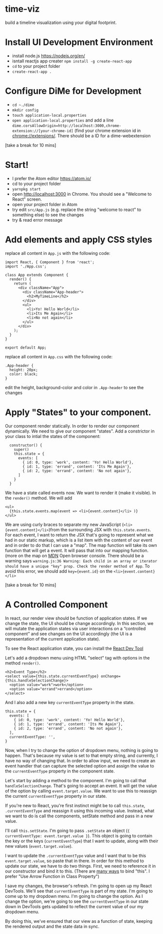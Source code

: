 # time-viz
build a timeline visualization using your digital footprint.

# Install UI Development Environment 
* install node.js <https://nodejs.org/en/>
* isntall reactjs app creater `npm install -g create-react-app`
* `cd` to your project folder
* `create-react-app .`

# Configure DiMe for Development
* `cd ~./dime`
* `mkdir config`
* `touch application-local.properties`
* `open application-local.properties` and add a line `dime.corsAllowOrigin=http://localhost:3000,chrome-extension://[your-chrome-id]` (find your chrome extension id in <chrome://extensions/>. There should be a ID for a dime-webextension

[take a break for 10 mins]

# Start!
* I prefer the Atom editor <https://atom.io/>
* cd to your project folder
* `yarnpkg start`
* open <http://localhost:3000> in Chrome. You should see a "Welcome to React" screen.
* open your project folder in Atom
* try edit `src/App.js` (e.g. replace the string "welcome to react" to something else) to see the changes
* try & read error message

# Add elements and apply CSS styles
replace all content in `App.js` with the following code:
```
import React, { Component } from 'react';
import './App.css';

class App extends Component {
  render() {
    return (
      <div className="App">
        <div className="App-header">
          <h2>MyTimeLine</h2>
        </div>
        <ul>
          <li>Yo! Hello World</li>
          <li>Its Me Again</li>
          <li>No not again</li>
        </ul>
      </div>
    );
  }
}

export default App;

```
replace all content in `App.css` with the following code:
```
.App-header {
  height: 20px;
  color: black;
}

```
edit the height, background-color and color in `.App-header` to see the changes

# Apply "States" to your component.
Our component render statically. In order to render our component dynamically. We need to give our component "states".
Add a constrictor in your class to intial the states of the component:
```
  constructor() {
    super()
    this.state = {
      events: [
        { id: 0, type: 'work', content: 'Yo! Hello World'},
        { id: 1, type: 'errand', content: 'Its Me Again'},
        { id: 2, type: 'errand', content: 'No not again'},
      ]
    }
  }
```
We have a state called events now. We want to render it (make it visible). In the `render()` method. We will add
```
<ul>
  {this.state.events.map(event => <li>{event.content}</li> )}
</ul>
```
We are using curly braces to separate my new JavaScript (`<li>{event.content}</li>`)from the surrounding JSX with `this.state.events`. For each event, I want to return the JSX that's going to represent what we had in our static markup, which is a list item with the content of our event and in order to do that I can use a "map". The map function will take its own function that will get a event. It will pass that into our mapping function. (more on the map on [MDN](https://developer.mozilla.org/en-US/docs/Web/JavaScript/Reference/Global_Objects/Array/map)
Open browser console. There should be a warning says `warning.js:36 Warning: Each child in an array or iterator should have a unique "key" prop. Check the render method of App`. To avoid this error, we should add `key={event.id}` on the `<li>{event.content}</li>`

[take a break for 10 mins]

# A Controlled Component

In react, our render view should be function of application states. If we change the state, the UI should be change accordingly. In this section, we will mutate the application states via user interactions on a “controlled component” and see changes on the UI accordingly (the UI is a representation of the current application state).

To see the React application state, you can install the [React Dev Tool](https://chrome.google.com/webstore/detail/react-developer-tools/fmkadmapgofadopljbjfkapdkoienihi?hl=en-US)

Let's add a dropdown menu using HTML "select" tag with options in the method `render()`. 

```
<h2>Event Type</h2>
<select value={this.state.currentEventType} onChange={this.handleSelectionChange}>
  <option value="work">work</option>
  <option value="errand">errand</option>
</select>
```
And I also add a new key `currentEventType` property in the state.
```
this.state = {
  events: [
    { id: 0, type: 'work', content: 'Yo! Hello World'},
    { id: 1, type: 'errand', content: 'Its Me Again'},
    { id: 2, type: 'errand', content: 'No not again'},
  ],
  currentEventType: '',
}
```
Now, when I try to change the option of dropdown menu, nothing is going to happen. That's because my value is set to that empty string, and currently, I have no way of changing that. In order to allow input, we need to create an event handler that can capture the selected option and assign the value to the `currentEventType` property in the component state.

Let's start by adding a method to the component. I'm going to call that `handleSelectionChange`. That's going to accept an event. It will get the value of the option by calling `event.target.value`. We want to use this to reassign the current `currentEventType` property in our state.

If you're new to React, you're first instinct might be to call `this.state`, `.currentEventType` and reassign it using this incoming value. Instead, what we want to do is call the components, setState method and pass in a new value.

I'll call `this.setState`. I'm going to pass `.setState` an object (`{ currentEventType: event.target.value }`). This object is going to contain the key or the keys (`currentEventType`) that I want to update, along with their new values (`event.target.value`).

I want to update the `.currentEventType` value and I want that to be this `event.target.value`, so paste that in there. In order for this method to update our state, we have to do two things. First, we need to reference it in our constructor and bind it to this. (There are [many ways](https://medium.com/@housecor/react-binding-patterns-5-approaches-for-handling-this-92c651b5af56#.kddkemxl5) to bind "this". I prefer "Use Arrow Function in Class Property")

I save my changes, the browser's refresh. I'm going to open up my React DevTools. We'll see that `currentEventType` is part of my state. I'm going to come up to my dropdown menu. I'm going to change the option. As I change the option, we're going to see the `currentEventType` in our state down in DevTools gets updated to reflect the current value of our my dropdown menu.

By doing this, we've ensured that our view as a function of state, keeping the rendered output and the state data in sync.

